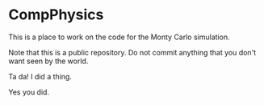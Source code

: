 # CompPhysics
This is a place to work on the code for the Monty Carlo simulation.

Note that this is a public repository.  Do not commit anything that you don't want seen by the world.


Ta da! I did a thing.

Yes you did.

